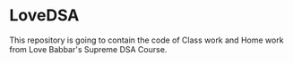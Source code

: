 # LoveDSA
This repository is going to contain the code of Class work and Home work from Love Babbar's Supreme DSA Course.
